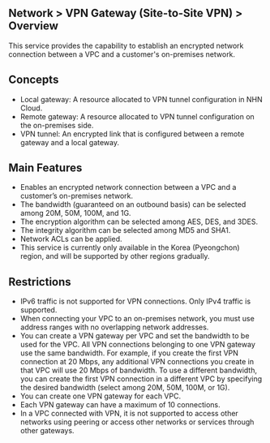 ## Network > VPN Gateway (Site-to-Site VPN) > Overview

This service provides the capability to establish an encrypted network connection between a VPC and a customer's on-premises network.

## Concepts

* Local gateway: A resource allocated to VPN tunnel configuration in NHN Cloud.
* Remote gateway: A resource allocated to VPN tunnel configuration on the on-premises side.
* VPN tunnel: An encrypted link that is configured between a remote gateway and a local gateway.

## Main Features

* Enables an encrypted network connection between a VPC and a customer’s on-premises network.
* The bandwidth (guaranteed on an outbound basis) can be selected among 20M, 50M, 100M, and 1G.
* The encryption algorithm can be selected among AES, DES, and 3DES.
* The integrity algorithm can be selected among MD5 and SHA1.
* Network ACLs can be applied.
* This service is currently only available in the Korea (Pyeongchon) region, and will be supported by other regions gradually.

## Restrictions

* IPv6 traffic is not supported for VPN connections. Only IPv4 traffic is supported.
* When connecting your VPC to an on-premises network, you must use address ranges with no overlapping network addresses.
* You can create a VPN gateway per VPC and set the bandwidth to be used for the VPC. All VPN connections belonging to one VPN gateway use the same bandwidth. For example, if you create the first VPN connection at 20 Mbps, any additional VPN connections you create in that VPC will use 20 Mbps of bandwidth. To use a different bandwidth, you can create the first VPN connection in a different VPC by specifying the desired bandwidth (select among 20M, 50M, 100M, or 1G).
* You can create one VPN gateway for each VPC.
* Each VPN gateway can have a maximum of 10 connections.
* In a VPC connected with VPN, it is not supported to access other networks using peering or access other networks or services through other gateways.
